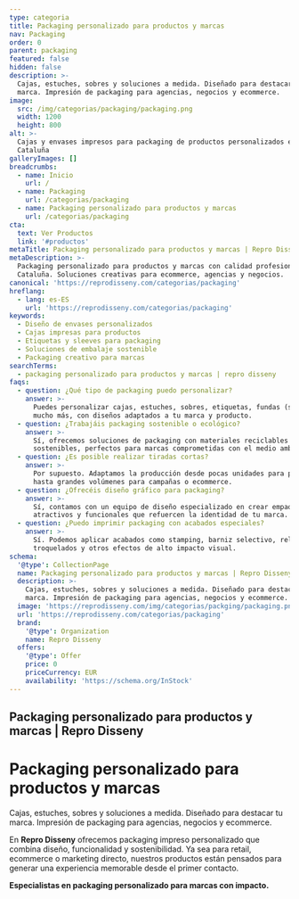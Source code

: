 ```yaml
---
type: categoria
title: Packaging personalizado para productos y marcas
nav: Packaging
order: 0
parent: packaging
featured: false
hidden: false
description: >-
  Cajas, estuches, sobres y soluciones a medida. Diseñado para destacar tu
  marca. Impresión de packaging para agencias, negocios y ecommerce.
image:
  src: /img/categorias/packaging/packaging.png
  width: 1200
  height: 800
alt: >-
  Cajas y envases impresos para packaging de productos personalizados en
  Cataluña
galleryImages: []
breadcrumbs:
  - name: Inicio
    url: /
  - name: Packaging
    url: /categorias/packaging
  - name: Packaging personalizado para productos y marcas
    url: /categorias/packaging
cta:
  text: Ver Productos
  link: '#productos'
metaTitle: Packaging personalizado para productos y marcas | Repro Disseny
metaDescription: >-
  Packaging personalizado para productos y marcas con calidad profesional en
  Cataluña. Soluciones creativas para ecommerce, agencias y negocios.
canonical: 'https://reprodisseny.com/categorias/packaging'
hreflang:
  - lang: es-ES
    url: 'https://reprodisseny.com/categorias/packaging'
keywords:
  - Diseño de envases personalizados
  - Cajas impresas para productos
  - Etiquetas y sleeves para packaging
  - Soluciones de embalaje sostenible
  - Packaging creativo para marcas
searchTerms:
  - packaging personalizado para productos y marcas | repro disseny
faqs:
  - question: ¿Qué tipo de packaging puedo personalizar?
    answer: >-
      Puedes personalizar cajas, estuches, sobres, etiquetas, fundas (sleeves) y
      mucho más, con diseños adaptados a tu marca y producto.
  - question: ¿Trabajáis packaging sostenible o ecológico?
    answer: >-
      Sí, ofrecemos soluciones de packaging con materiales reciclables y
      sostenibles, perfectos para marcas comprometidas con el medio ambiente.
  - question: ¿Es posible realizar tiradas cortas?
    answer: >-
      Por supuesto. Adaptamos la producción desde pocas unidades para pruebas
      hasta grandes volúmenes para campañas o ecommerce.
  - question: ¿Ofrecéis diseño gráfico para packaging?
    answer: >-
      Sí, contamos con un equipo de diseño especializado en crear empaques
      atractivos y funcionales que refuercen la identidad de tu marca.
  - question: ¿Puedo imprimir packaging con acabados especiales?
    answer: >-
      Sí. Podemos aplicar acabados como stamping, barniz selectivo, relieves,
      troquelados y otros efectos de alto impacto visual.
schema:
  '@type': CollectionPage
  name: Packaging personalizado para productos y marcas | Repro Disseny
  description: >-
    Cajas, estuches, sobres y soluciones a medida. Diseñado para destacar tu
    marca. Impresión de packaging para agencias, negocios y ecommerce.
  image: 'https://reprodisseny.com/img/categorias/packging/packaging.png'
  url: 'https://reprodisseny.com/categorias/packaging'
  brand:
    '@type': Organization
    name: Repro Disseny
  offers:
    '@type': Offer
    price: 0
    priceCurrency: EUR
    availability: 'https://schema.org/InStock'
---
```

## Packaging personalizado para productos y marcas | Repro Disseny

# Packaging personalizado para productos y marcas

Cajas, estuches, sobres y soluciones a medida. Diseñado para destacar tu marca. Impresión de packaging para agencias, negocios y ecommerce.

En **Repro Disseny** ofrecemos packaging impreso personalizado que combina diseño, funcionalidad y sostenibilidad. Ya sea para retail, ecommerce o marketing directo, nuestros productos están pensados para generar una experiencia memorable desde el primer contacto.

**Especialistas en packaging personalizado para marcas con impacto.**
